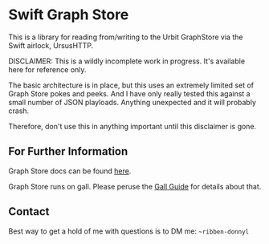 # Swift Graph Store

This is a library for reading from/writing to the Urbit GraphStore via the Swift airlock, UrsusHTTP.

DISCLAIMER: This is a wildly incomplete work in progress.   It's available here for reference only.

The basic architecture is in place, but this uses an extremely limited set of Graph Store pokes and peeks.
And I have only really tested this against a small number of JSON playloads.  Anything unexpected and it will probably crash.

Therefore, don't use this in anything important until this disclaimer is gone.

## For Further Information

Graph Store docs can be found [here](https://urbit.org/docs/userspace/graph-store/overview).

Graph Store runs on gall.  Please peruse the [Gall Guide](https://github.com/timlucmiptev/gall-guide) for details about that.

## Contact

Best way to get a hold of me with questions is to DM me: `~ribben-donnyl`
